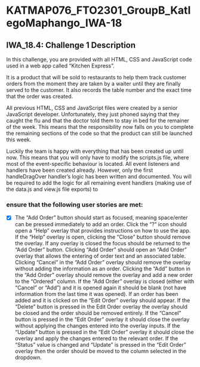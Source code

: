 # KATMAP076_FTO2301_GroupB_KatlegoMaphango_IWA-18
## IWA_18.4: Challenge 1 Description
In this challenge, you are provided with all HTML, CSS and JavaScript code used in a web app called “Kitchen Express”.

It is a product that will be sold to restaurants to help them track customer orders from the moment they are taken by a waiter until they are finally served to the customer. It also records the table number and the exact time that the order was created.

 

All previous HTML, CSS and JavaScript files were created by a senior JavaScript developer. Unfortunately, they just phoned saying that they caught the flu and that the doctor told them to stay in bed for the remainer of the week. This means that the responsibility now falls on you to complete the remaining sections of the code so that the product can still be launched this week.

 

Luckily the team is happy with everything that has been created up until now. This means that you will only have to modify the scripts.js file, where most of the event-specific behaviour is located. All event listeners and handlers have been created already. However, only the first handleDragOver handler’s logic has been written and documented. You will be required to add the logic for all remaining event handlers (making use of the data.js and view.js file exports) to 

### ensure that the following user stories are met:

- [x] The “Add Order” button should start as focused, meaning space/enter can be pressed immediately to add an order.
Click the “?” icon should open a “Help” overlay that provides instructions on how to use the app.
If the “Help” overlay is open, clicking the “Close” button should remove the overlay.
If any overlay is closed the focus should be returned to the “Add Order” button.
Clicking “Add Order” should open an “Add Order” overlay that allows the entering of order text and an associated table.
Clicking “Cancel” in the “Add Order” overlay should remove the overlay without adding the information as an order.
Clicking the “Add” button in the “Add Order” overlay should remove the overlay and add a new order to the “Ordered” column.
If the “Add Order” overlay is closed (either with “Cancel” or “Add”) and it is opened again it should be blank (not have information from the last time it was opened).
If an order has been added and it is clicked on the “Edit Order” overlay should appear.
If the “Delete” button is pressed in the Edit Order overlay the overlay should be closed and the order should be removed entirely.
If the “Cancel” button is pressed in the “Edit Order” overlay it should close the overlay without applying the changes entered into the overlay inputs.
If the “Update” button is pressed in the “Edit Order” overlay it should close the overlay and apply the changes entered to the relevant order.
If the “Status” value is changed and “Update” is pressed in the “Edit Order” overlay then the order should be moved to the column selected in the dropdown.
